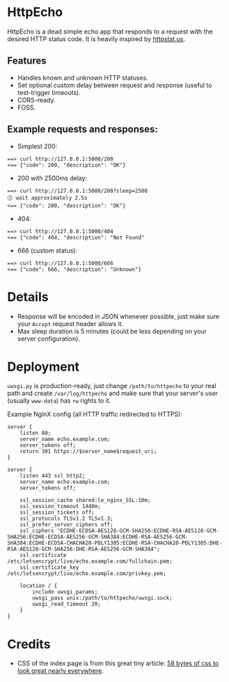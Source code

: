# HttpEcho

HttpEcho is a dead simple echo app that responds to a request with the desired HTTP status code. It is heavily inspired
by [httpstat.us](https://httpstat.us).

## Features

- Handles known and unknown HTTP statuses.
- Set optional custom delay between request and response (useful to test-trigger timeouts).
- CORS-ready.
- FOSS.

## Example requests and responses:

- Simplest 200:
```
==> curl http://127.0.0.1:5000/200
<== {"code": 200, "description": "OK"}
```

- 200 with 2500ms delay:
```
==> curl http://127.0.0.1:5000/200?sleep=2500
🕜 wait approximately 2.5s
<== {"code": 200, "description": "OK"}
```

- 404:
```
==> curl http://127.0.0.1:5000/404
<== {"code": 404, "description": "Not Found"
```

- 666 (custom status):
```
==> curl http://127.0.0.1:5000/666
<== {"code": 666, "description": "Unknown"}
```

# Details

- Response will be encoded in JSON whenever possible, just make sure your `Accept` request header allows it.
- Max sleep duration is 5 minutes (could be less depending on your server configuration).

# Deployment

`uwsgi.py` is production-ready, just change `/path/to/httpecho` to your real path and create `/var/log/httpecho` and
make sure that your server's user (usually `www-data`) has `rw` rights to it.

Example NginX config (all HTTP traffic redirected to HTTPS):

```nginx
server {
    listen 80;
    server_name echo.example.com;
    server_tokens off;
    return 301 https://$server_name$request_uri;
}

server {
    listen 443 ssl http2;
    server_name echo.example.com;
    server_tokens off;

    ssl_session_cache shared:le_nginx_SSL:10m;
    ssl_session_timeout 1440m;
    ssl_session_tickets off;
    ssl_protocols TLSv1.2 TLSv1.3;
    ssl_prefer_server_ciphers off;
    ssl_ciphers "ECDHE-ECDSA-AES128-GCM-SHA256:ECDHE-RSA-AES128-GCM-SHA256:ECDHE-ECDSA-AES256-GCM-SHA384:ECDHE-RSA-AES256-GCM-SHA384:ECDHE-ECDSA-CHACHA20-POLY1305:ECDHE-RSA-CHACHA20-POLY1305:DHE-RSA-AES128-GCM-SHA256:DHE-RSA-AES256-GCM-SHA384";
    ssl_certificate /etc/letsencrypt/live/echo.example.com/fullchain.pem;
    ssl_certificate_key	/etc/letsencrypt/live/echo.example.com/privkey.pem;

    location / {
        include uwsgi_params;
        uwsgi_pass unix:/path/to/httpecho/uwsgi.sock;
        uwsgi_read_timeout 20;
    }
}
```

# Credits

- CSS of the index page is from this great tiny article:
  [58 bytes of css to look great nearly everywhere](https://jrl.ninja/etc/1/).
